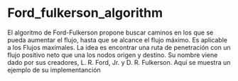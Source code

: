 Ford_fulkerson_algorithm
===========================
El algoritmo de Ford-Fulkerson propone buscar caminos en los que se pueda aumentar el flujo, hasta que se alcance el flujo máximo. Es aplicable a los Flujos maximales. La idea es encontrar una ruta de penetración con un flujo positivo neto que una los nodos origen y destino. Su nombre viene dado por sus creadores, L. R. Ford, Jr. y D. R. Fulkerson. Aquí se muestra un ejemplo de su implementanción 
